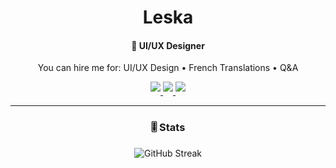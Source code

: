 <h1 align="center">
  Leska
</h1>

<h4 align="center">
🚆 UI/UX Designer
</h4>

<p align="center">
You can hire me for: UI/UX Design • French Translations • Q&A 
</p>

<p align="center">
  <a href="https://www.tiktok.com/@leska_bg" target="_blank">
    <img src="https://img.shields.io/badge/TikTok-purple?style=for-the-badge&logo=tiktok&logoColor=black" style="margin-bottom: 5px;"/>
  </a>
  <a href="https://pastebin.com/raw/B8yvCefp" target="_blank">
    <img src="https://img.shields.io/badge/Discord-blue?style=for-the-badge&logo=discord&logoColor=white" style="margin-bottom: 5px;"/>
  </a>
  <a href="https://create.roblox.com/talent/creators/715065079" target="_blank">
    <img src="https://img.shields.io/badge/Talent_Hub-black?style=for-the-badge&logo=roblox&logoColor=white" style="margin-bottom: 5px;"/>
  </a>
</p>


---

<!-- ### 🧰 Tools I use -->

<!-- TEXT -->

<!-- # -->

<div align="center">
  <h3>🎚️ Stats</h3>
  <img src="https://streak-stats.demolab.com?user=JustLeska&theme=transparent&border_radius=5&mode=weekly&card_width=500&hide_border=true" alt="GitHub Streak" />
</div>

<!--
**JustLeska/JustLeska** is a ✨ _special_ ✨ repository because its `README.md` (this file) appears on your GitHub profile.

Here are some ideas to get you started:

- 🔭 I’m currently working on Nothing
- 🌱 I’m currently learning Nothing
- 👯 I’m looking to collaborate on Nothing
- 🤔 I’m looking for help with Nothing
- 💬 Ask me about Nothing
- 📫 How to reach me: justleska (Discord)
- 😄 Pronouns: he/him
- ⚡ Fun fact: idk
-->
